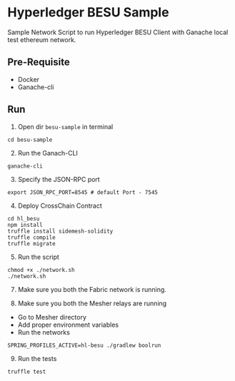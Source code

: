 # Hyperledger BESU Sample

Sample Network Script to run Hyperledger BESU Client with Ganache local test ethereum network.

## Pre-Requisite

-    Docker
-    Ganache-cli

## Run

1. Open dir `besu-sample` in terminal

```
cd besu-sample
```

2. Run the Ganach-CLI

```
ganache-cli
```

3. Specify the JSON-RPC port

```
export JSON_RPC_PORT=8545 # default Port - 7545
```

4. Deploy CrossChain Contract

```
cd hl_besu
npm install
truffle install sidemesh-solidity
truffle compile
truffle migrate
```

5. Run the script

```
chmod +x ./network.sh
./network.sh
```

7. Make sure you both the Fabric network is running.

8. Make sure you both the Mesher relays are running

-    Go to Mesher directory
-    Add proper environment variables
-    Run the networks

```
SPRING_PROFILES_ACTIVE=hl-besu ./gradlew boolrun
```

9. Run the tests

```
truffle test
```
